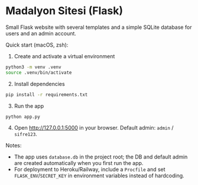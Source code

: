 # Madalyon Sitesi (Flask)

Small Flask website with several templates and a simple SQLite database for users and an admin account.

Quick start (macOS, zsh):

1. Create and activate a virtual environment

```bash
python3 -m venv .venv
source .venv/bin/activate
```

2. Install dependencies

```bash
pip install -r requirements.txt
```

3. Run the app

```bash
python app.py
```

4. Open http://127.0.0.1:5000 in your browser. Default admin: `admin` / `sifre123`.

Notes:
- The app uses `database.db` in the project root; the DB and default admin are created automatically when you first run the app.
- For deployment to Heroku/Railway, include a `Procfile` and set `FLASK_ENV`/`SECRET_KEY` in environment variables instead of hardcoding.
